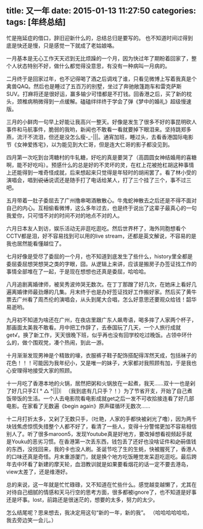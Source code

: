 title: 又一年
date: 2015-01-13 11:27:50
categories: 
tags: [年终总结]
---
忙是拖延症的借口，辞旧迎新什么的，总结总归是要写的。
也不知道时间过得到底是快还是慢，只是感觉一下就成了老姑娘咯。

一月基本是无心工作天天迟到无比烦躁的一个月，因为快过年了期盼着回家了，整个人状态特别不好，做什么都觉得没意思，有没有一种病叫一月病的。

二月终于是回家过年，也不记得喝了酒之后调戏了谁，只看见微博上写着我真是个禽兽QAQ。然后也是睡过了五百万的别墅，坐过了奔驰敞篷跑车和雷克萨斯SUV。打麻将还是很好运，赢多输少可惜都是不打钱。回香港之后，买了新的枕头，颈椎病稍微得到一点缓解。磕磕绊绊终于学会了弹《梦中的婚礼》超级慢速版。

三月的小鲜肉一句早上好能让我高兴一整天。好像是发生了很多不好的事昆明砍人事件和马航事件，脆弱的我哟，新闻也不敢看一看就要掉下眼泪来。坚持跳郑多燕，流汗不流泪，但还是没怎么瘦-_-|||。通宵加班，睡过头，去看香港国际电影节《女神爱拣宅》，以为能见到大仁哥，但是连大仁哥的影子都没见到。

四月第一次吃到台湾糖村的牛轧糖，好吃的真是要哭了（高圆圆女神结婚用的喜糖啊，能不好吃吗）。预感什么的总是好的不灵坏的灵，在杠上花被抢杠胡这种事情上还能得到一堆奇怪成就，后来想起来只觉得是年轻时的胡闹罢了。看了林小受的演唱会，唱到~~说话~~说谎还是随手打了电话给某人，打了三个挂了三个，事不过三吧。

五月带着一肚子委屈去了广州撸串喝酒散散心。牛鬼蛇神散去之后还是不得不面对自己的内心。互相偷看微博，这么多年过去，也是终于说出了这辈子最真心的一句我爱你，只可惜不对的时间不对的地点不对的人。

六月日本友人到访，娱乐活动无非逛吃逛吃。然后世界杯了，海外同胞想看个CCTV都是泪，好不容易找到可以用的live stream，还都是英文解说，不容易的是我也居然能看懂越位了。

七月好像是受尽了委屈的一个月，也不知道到底发生了些什么，history里全都是委屈委屈想哭想哭之类的字眼，囧。从逻辑上来讲，应该是搬房子办签证找工作的事情全部堆在了一起，于是现在想想也还真是委屈，哈哈哈。

八月追剧离婚律师，被吴秀波帅哭无数次。在丁丁那蹭了好几次，在她床上看好几遍离婚律师最劲爆的几集。月末终于也是办好签证找好工作搬好家。然后买了黄牛票去广州看了周杰伦的演唱会，从头到尾大合唱，怎么好意思还要观众给钱！韶华易逝哟。

九月初不知道为啥还在广州，在夜店里跟广东人飙粤语，喝多摔了人家两个杯子，那画面太美我不敢看。月中把工作辞了，去泰国玩了几天，一个人旅行成就get√。换了新工作，天天很晚下班，似乎再也没有回学校吃过晚饭。占领中环什么的，做个围观党，凑个热闹，到此一游。

十月渐渐发现男神是个精致的壕，衣服裤子鞋子配饰搭配得浑然天成，包括袜子的花色！！！可能因为我年纪小，又是唯一的妹子，大家都对我照顾有加，于是我也心安理得地接受大家的照顾。

十一月吃了香港本地的火锅，居然把粥和火锅放在一起煮，我天……双十一也是剁了好几只手Σ( ° △ °|||)︴（我到底有几只手？！）为了节省开支，开始了自己煮饭带饭的生活。一个人去电影院看电影成就get之后一发不可收拾接连看了好几部电影。在家看了无数遍《begin again》原声碟循环无数次……

十二月打折太多，又剁了无数只手，（吐艳，人家的手都快被剁光了噜），因为两千块钱焦虑惊慌失措整个人都不好了，看清了一些人，变得十分警惕更加不容易相信别人了。听了很多maroon5，发现Youtube真是好地方，要改掉想看视频起手就是Youku的恶劣习惯。在香港第一次丢东西，钱包丢了还好也没啥证件和~~之前~~值钱的东西，没找回来，我的卡也没人刷。圣诞节吃了生的生蚝，快被腥死了，香港人的口味还真是奇怪。月末重游厦门，就是换个地方吃饭睡觉发呆逛吃逛吃。最后跨年去中环看了新建的摩天轮，血泪教训就是如果要看烟花的话一定不要去港岛，view太差了，还是维港好。

总的来说，这一年就是忙忙碌碌，又不知道在忙些什么。感觉越变越懒了，尤其在对待自己细腻的情感和天马行空的思考方面，很多都被ignore了，也不知道是好事还是坏事。lost，前路还是很迷茫的，想要的太多，努力的太少。

怎么结尾呢？思来想去，我决定用这句“新的一年，新的我”。
（哈哈哈哈哈哈，我去旁边笑一会儿。）
